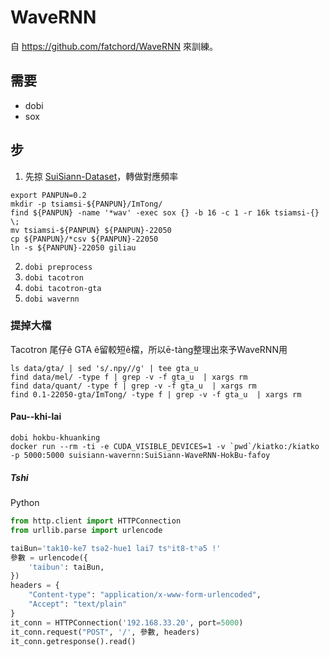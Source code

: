 # WaveRNN
自 https://github.com/fatchord/WaveRNN 來訓練。

## 需要
- dobi
- sox

## 步
1. 先掠 [SuiSiann-Dataset](https://suisiann-dataset.ithuan.tw/)，轉做對應頻率
```
export PANPUN=0.2
mkdir -p tsiamsi-${PANPUN}/ImTong/
find ${PANPUN} -name '*wav' -exec sox {} -b 16 -c 1 -r 16k tsiamsi-{} \;
mv tsiamsi-${PANPUN} ${PANPUN}-22050
cp ${PANPUN}/*csv ${PANPUN}-22050
ln -s ${PANPUN}-22050 giliau
```
2. `dobi preprocess`
3. `dobi tacotron`
4. `dobi tacotron-gta`
5. `dobi wavernn`

### 提掉大檔
Tacotron 尾仔ê GTA ê留較短ê檔，所以ē-tàng整理出來予WaveRNN用
```
ls data/gta/ | sed 's/.npy//g' | tee gta_u
find data/mel/ -type f | grep -v -f gta_u  | xargs rm 
find data/quant/ -type f | grep -v -f gta_u  | xargs rm 
find 0.1-22050-gta/ImTong/ -type f | grep -v -f gta_u  | xargs rm 
```


#### Pau--khi-lai
```
dobi hokbu-khuanking
docker run --rm -ti -e CUDA_VISIBLE_DEVICES=1 -v `pwd`/kiatko:/kiatko -p 5000:5000 suisiann-wavernn:SuiSiann-WaveRNN-HokBu-fafoy
```

##### Tshi
Python
```python
from http.client import HTTPConnection
from urllib.parse import urlencode

taiBun='tak10-ke7 tsə2-hue1 lai7 tsʰit8-tʰə5 !'
參數 = urlencode({
    'taibun': taiBun,
})
headers = {
    "Content-type": "application/x-www-form-urlencoded",
    "Accept": "text/plain"
}
it_conn = HTTPConnection('192.168.33.20', port=5000)
it_conn.request("POST", '/', 參數, headers)
it_conn.getresponse().read()
```
